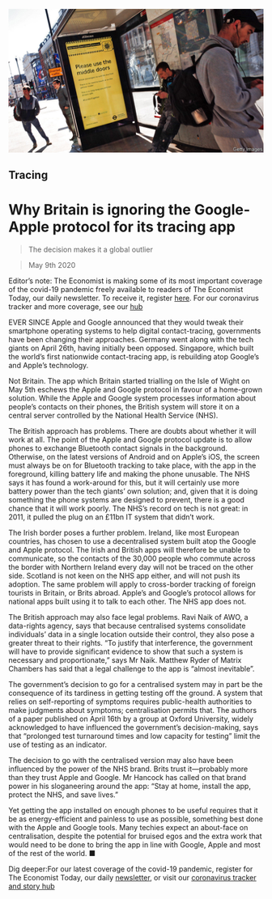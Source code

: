 ![](./images/20200509_BRP501.jpg)

## Tracing

# Why Britain is ignoring the Google-Apple protocol for its tracing app

> The decision makes it a global outlier

> May 9th 2020

Editor’s note: The Economist is making some of its most important coverage of the covid-19 pandemic freely available to readers of The Economist Today, our daily newsletter. To receive it, register [here](https://www.economist.com//newslettersignup). For our coronavirus tracker and more coverage, see our [hub](https://www.economist.com//coronavirus)

EVER SINCE Apple and Google announced that they would tweak their smartphone operating systems to help digital contact-tracing, governments have been changing their approaches. Germany went along with the tech giants on April 26th, having initially been opposed. Singapore, which built the world’s first nationwide contact-tracing app, is rebuilding atop Google’s and Apple’s technology.

Not Britain. The app which Britain started trialling on the Isle of Wight on May 5th eschews the Apple and Google protocol in favour of a home-grown solution. While the Apple and Google system processes information about people’s contacts on their phones, the British system will store it on a central server controlled by the National Health Service (NHS).

The British approach has problems. There are doubts about whether it will work at all. The point of the Apple and Google protocol update is to allow phones to exchange Bluetooth contact signals in the background. Otherwise, on the latest versions of Android and on Apple’s iOS, the screen must always be on for Bluetooth tracking to take place, with the app in the foreground, killing battery life and making the phone unusable. The NHS says it has found a work-around for this, but it will certainly use more battery power than the tech giants’ own solution; and, given that it is doing something the phone systems are designed to prevent, there is a good chance that it will work poorly. The NHS’s record on tech is not great: in 2011, it pulled the plug on an £11bn IT system that didn’t work.

The Irish border poses a further problem. Ireland, like most European countries, has chosen to use a decentralised system built atop the Google and Apple protocol. The Irish and British apps will therefore be unable to communicate, so the contacts of the 30,000 people who commute across the border with Northern Ireland every day will not be traced on the other side. Scotland is not keen on the NHS app either, and will not push its adoption. The same problem will apply to cross-border tracking of foreign tourists in Britain, or Brits abroad. Apple’s and Google’s protocol allows for national apps built using it to talk to each other. The NHS app does not.

The British approach may also face legal problems. Ravi Naik of AWO, a data-rights agency, says that because centralised systems consolidate individuals’ data in a single location outside their control, they also pose a greater threat to their rights. “To justify that interference, the government will have to provide significant evidence to show that such a system is necessary and proportionate,” says Mr Naik. Matthew Ryder of Matrix Chambers has said that a legal challenge to the app is “almost inevitable”.

The government’s decision to go for a centralised system may in part be the consequence of its tardiness in getting testing off the ground. A system that relies on self-reporting of symptoms requires public-health authorities to make judgments about symptoms; centralisation permits that. The authors of a paper published on April 16th by a group at Oxford University, widely acknowledged to have influenced the government’s decision-making, says that “prolonged test turnaround times and low capacity for testing” limit the use of testing as an indicator.

The decision to go with the centralised version may also have been influenced by the power of the NHS brand. Brits trust it—probably more than they trust Apple and Google. Mr Hancock has called on that brand power in his sloganeering around the app: “Stay at home, install the app, protect the NHS, and save lives.”

Yet getting the app installed on enough phones to be useful requires that it be as energy-efficient and painless to use as possible, something best done with the Apple and Google tools. Many techies expect an about-face on centralisation, despite the potential for bruised egos and the extra work that would need to be done to bring the app in line with Google, Apple and most of the rest of the world. ■

Dig deeper:For our latest coverage of the covid-19 pandemic, register for The Economist Today, our daily [newsletter](https://www.economist.com//newslettersignup), or visit our [coronavirus tracker and story hub](https://www.economist.com//coronavirus)
